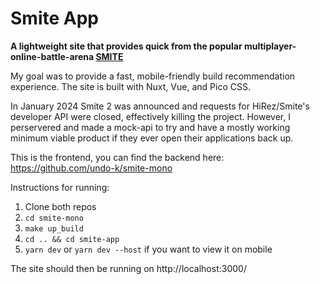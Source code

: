 # Smite App  
**A lightweight site that provides quick from the popular multiplayer-online-battle-arena [SMITE](https://smitegame.com/.)**  
  
My goal was to provide a fast, mobile-friendly build recommendation experience. The site is built with Nuxt, Vue, and Pico CSS.
  
In January 2024 Smite 2 was announced and requests for HiRez/Smite's developer API were closed, effectively killing the project. However, I perservered and made a mock-api to try and have a mostly working minimum viable product if they ever open their applications back up.

This is the frontend, you can find the backend here: https://github.com/undo-k/smite-mono

Instructions for running:
1. Clone both repos
2. `cd smite-mono`
3. `make up_build`
4. `cd .. && cd smite-app`
5. `yarn dev` or `yarn dev --host` if you want to view it on mobile

The site should then be running on http://localhost:3000/

